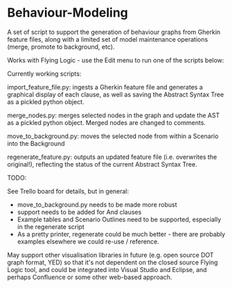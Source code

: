 # Behaviour-Modeling

A set of script to support the generation of behaviour graphs from Gherkin feature files, along with a limited set of model maintenance operations (merge, promote to background, etc).

Works with Flying Logic - use the Edit menu to run one of the scripts below:

Currently working scripts:

import_feature_file.py:  ingests a Gherkin feature file and generates a graphical display of each clause, as well as saving the Abstract Syntax Tree as a pickled python object.

merge_nodes.py: merges selected nodes in the graph and update the AST as a pickled python object. Merged nodes are changed to comments.

move_to_background.py: moves the selected node from within a Scenario into the Background 

regenerate_feature.py: outputs an updated feature file (i.e. overwrites the original!), reflecting the status of the current Abstract Syntax Tree. 

TODO:

See Trello board for details, but in general:

- move_to_background.py needs to be made more robust
- support needs to be added for And clauses
- Example tables and Scenario Outlines need to be supported, especially in the regenerate script
- As a pretty printer, regenerate could be much better - there are probably examples elsewhere we could re-use / reference.

May support other visualisation libraries in future (e.g. open source DOT graph format, YED) so that it's not dependent on the closed source Flying Logic tool, and could be integrated into Visual Studio and Eclipse, and perhaps Confluence or some other web-based approach.
